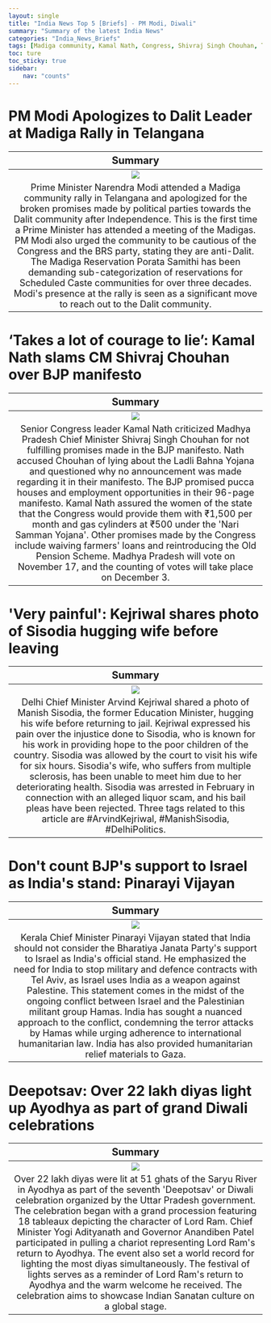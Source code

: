 ```yaml
---
layout: single
title: "India News Top 5 [Briefs] - PM Modi, Diwali"
summary: "Summary of the latest India News"
categories: "India_News_Briefs"
tags: [Madiga community, Kamal Nath, Congress, Shivraj Singh Chouhan, Telangana, India-Israel relations, Palestine, BJP, Diwali, Ayodhya, Yogi Adityanath]
toc: ture
toc_sticky: true
sidebar:
    nav: "counts"
---
```


<style>
table th:first-of-type {
    width: 100%;
    font-size: 20px;
}
table td:nth-of-type(1) {
    width: 100%;
    font-size: 18px;
}
</style>

# PM Modi Apologizes to Dalit Leader at Madiga Rally in Telangana

Summary | 
:---:|
![](https://cdn.pixabay.com/photo/2017/03/02/18/40/narendra-modi-2112081_1280.jpg) |
Prime Minister Narendra Modi attended a Madiga community rally in Telangana and apologized for the broken promises made by political parties towards the Dalit community after Independence. This is the first time a Prime Minister has attended a meeting of the Madigas. PM Modi also urged the community to be cautious of the Congress and the BRS party, stating they are anti-Dalit. The Madiga Reservation Porata Samithi has been demanding sub-categorization of reservations for Scheduled Caste communities for over three decades. Modi's presence at the rally is seen as a significant move to reach out to the Dalit community. |


# ‘Takes a lot of courage to lie’: Kamal Nath slams CM Shivraj Chouhan over BJP manifesto

Summary | 
:---:|
![](https://images.pexels.com/photos/3476860/pexels-photo-3476860.jpeg?auto=compress&cs=tinysrgb&w=1260&h=750&dpr=1) |
Senior Congress leader Kamal Nath criticized Madhya Pradesh Chief Minister Shivraj Singh Chouhan for not fulfilling promises made in the BJP manifesto. Nath accused Chouhan of lying about the Ladli Bahna Yojana and questioned why no announcement was made regarding it in their manifesto. The BJP promised pucca houses and employment opportunities in their 96-page manifesto. Kamal Nath assured the women of the state that the Congress would provide them with ₹1,500 per month and gas cylinders at ₹500 under the 'Nari Samman Yojana'. Other promises made by the Congress include waiving farmers' loans and reintroducing the Old Pension Scheme. Madhya Pradesh will vote on November 17, and the counting of votes will take place on December 3. |

# 'Very painful': Kejriwal shares photo of Sisodia hugging wife before leaving

Summary | 
:---:|
![](https://cdn.pixabay.com/photo/2017/01/31/23/21/pair-2028133_1280.jpg) |
Delhi Chief Minister Arvind Kejriwal shared a photo of Manish Sisodia, the former Education Minister, hugging his wife before returning to jail. Kejriwal expressed his pain over the injustice done to Sisodia, who is known for his work in providing hope to the poor children of the country. Sisodia was allowed by the court to visit his wife for six hours. Sisodia's wife, who suffers from multiple sclerosis, has been unable to meet him due to her deteriorating health. Sisodia was arrested in February in connection with an alleged liquor scam, and his bail pleas have been rejected. Three tags related to this article are #ArvindKejriwal, #ManishSisodia, #DelhiPolitics. |

# Don't count BJP's support to Israel as India's stand: Pinarayi Vijayan

Summary | 
:---:|
![](https://images.pexels.com/photos/962464/pexels-photo-962464.jpeg?auto=compress&cs=tinysrgb&w=1260&h=750&dpr=1) |
Kerala Chief Minister Pinarayi Vijayan stated that India should not consider the Bharatiya Janata Party's support to Israel as India's official stand. He emphasized the need for India to stop military and defence contracts with Tel Aviv, as Israel uses India as a weapon against Palestine. This statement comes in the midst of the ongoing conflict between Israel and the Palestinian militant group Hamas. India has sought a nuanced approach to the conflict, condemning the terror attacks by Hamas while urging adherence to international humanitarian law. India has also provided humanitarian relief materials to Gaza. |

# Deepotsav: Over 22 lakh diyas light up Ayodhya as part of grand Diwali celebrations

Summary | 
:---:|
![](https://cdn.pixabay.com/photo/2023/09/11/03/25/ai-generated-8245970_1280.jpg) |
Over 22 lakh diyas were lit at 51 ghats of the Saryu River in Ayodhya as part of the seventh 'Deepotsav' or Diwali celebration organized by the Uttar Pradesh government. The celebration began with a grand procession featuring 18 tableaux depicting the character of Lord Ram. Chief Minister Yogi Adityanath and Governor Anandiben Patel participated in pulling a chariot representing Lord Ram's return to Ayodhya. The event also set a world record for lighting the most diyas simultaneously. The festival of lights serves as a reminder of Lord Ram's return to Ayodhya and the warm welcome he received. The celebration aims to showcase Indian Sanatan culture on a global stage. |